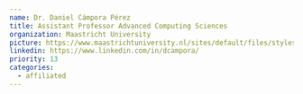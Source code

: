 ```yaml
---
name: Dr. Daniel Cámpora Pérez
title: Assistant Professor Advanced Computing Sciences
organization: Maastricht University
picture: https://www.maastrichtuniversity.nl/sites/default/files/styles/text_with_image_tablet_portrait/public/profile/p70066811/p70066811_foto_maastricht.jpg?itok=rqZXTfX0&timestamp=1675108802
linkedin: https://www.linkedin.com/in/dcampora/
priority: 13
categories:
  - affiliated
---
```

